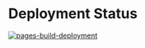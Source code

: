 # Deployment Status
[![pages-build-deployment](https://github.com/evokerking1/evokerking.dev/actions/workflows/pages/pages-build-deployment/badge.svg?event=deployment_status)](https://github.com/evokerking1/evokerking.dev/actions/workflows/pages/pages-build-deployment)
